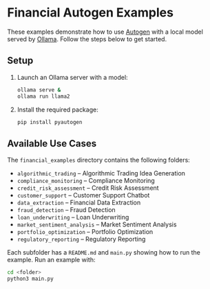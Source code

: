 # Financial Autogen Examples

These examples demonstrate how to use [Autogen](https://github.com/microsoft/autogen) with a local model served by [Ollama](https://ollama.ai/). Follow the steps below to get started.

## Setup

1. Launch an Ollama server with a model:

   ```bash
   ollama serve &
   ollama run llama2
   ```

2. Install the required package:

   ```bash
   pip install pyautogen
   ```

## Available Use Cases

The `financial_examples` directory contains the following folders:

- `algorithmic_trading` – Algorithmic Trading Idea Generation
- `compliance_monitoring` – Compliance Monitoring
- `credit_risk_assessment` – Credit Risk Assessment
- `customer_support` – Customer Support Chatbot
- `data_extraction` – Financial Data Extraction
- `fraud_detection` – Fraud Detection
- `loan_underwriting` – Loan Underwriting
- `market_sentiment_analysis` – Market Sentiment Analysis
- `portfolio_optimization` – Portfolio Optimization
- `regulatory_reporting` – Regulatory Reporting

Each subfolder has a `README.md` and `main.py` showing how to run the example. Run an example with:

```bash
cd <folder>
python3 main.py
```
